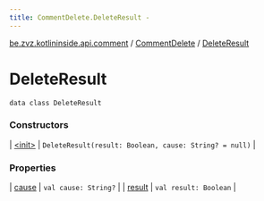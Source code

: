 ```yaml
---
title: CommentDelete.DeleteResult - 
---
```


[be.zvz.kotlininside.api.comment](../../index.html) / [CommentDelete](../index.html) / [DeleteResult](./index.html)

# DeleteResult

`data class DeleteResult`

### Constructors

| [&lt;init&gt;](-init-.html) | `DeleteResult(result: Boolean, cause: String? = null)` |

### Properties

| [cause](cause.html) | `val cause: String?` |
| [result](result.html) | `val result: Boolean` |

